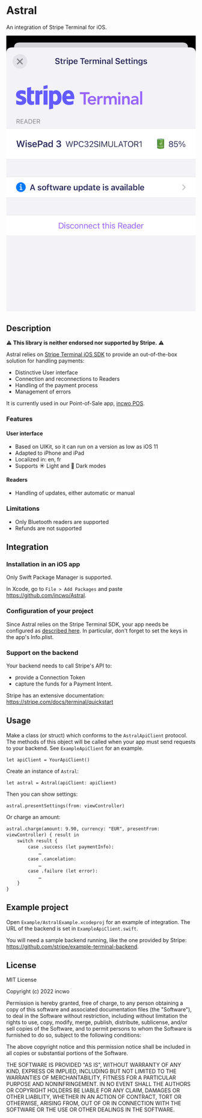 # Astral

An integration of Stripe Terminal for iOS.

![AstralSettings](./docs/AstralSettings.png)



## Description

⚠️ **This library is neither endorsed nor supported by Stripe.** ⚠️

Astral relies on [Stripe Terminal iOS SDK](https://github.com/stripe/stripe-terminal-ios) to provide an out-of-the-box solution for handling payments:

- Distinctive User interface
- Connection and reconnections to Readers
- Handling of the payment process 
- Management of errors

It is currently used in our Point-of-Sale app, [incwo POS](https://go.incwo.com/fonctionnalite-caisse-connectee/).

### Features

#### User interface

- Based on UIKit, so it can run on a version as low as iOS 11
- Adapted to iPhone and iPad
- Localized in: en, fr
- Supports ☀️ Light and 🌙 Dark modes

#### Readers

- Handling of updates, either automatic or manual

### Limitations

- Only Bluetooth readers are supported
- Refunds are not supported

## Integration

### Installation in an iOS app

Only Swift Package Manager is supported. 

In Xcode, go to `File > Add Packages` and paste https://github.com/incwo/Astral.

### Configuration of your project

Since Astral relies on the Stripe Terminal SDK, your app needs be configured as [described here](https://stripe.com/docs/terminal/payments/setup-sdk?terminal-sdk-platform=ios#configure). In particular, don't forget to set the keys in the app's Info.plist.


### Support on the backend

Your backend needs to call Stripe's API to:

- provide a Connection Token
- capture the funds for a Payment Intent.

Stripe has an extensive documentation:
https://stripe.com/docs/terminal/quickstart

## Usage

Make a class (or struct) which conforms to the `AstralApiClient` protocol. The methods of this object will be called when your app must send requests to your backend. See `ExampleApiClient` for an example.

    let apiClient = YourApiClient()

Create an instance of `Astral`:

    let astral = Astral(apiClient: apiClient)

Then you can show settings:

    astral.presentSettings(from: viewController)

Or charge an amount:

    astral.charge(amount: 9.90, currency: "EUR", presentFrom: viewController) { result in
        switch result {
            case .success (let paymentInfo):
                …
            case .cancelation:
                …
            case .failure (let error):
                …
        }
    }

## Example project

Open `Example/AstralExample.xcodeproj` for an example of integration. The URL of the backend is set in `ExampleApiClient.swift`.

You will need a sample backend running, like the one provided by Stripe: https://github.com/stripe/example-terminal-backend.

## License

MIT License

Copyright (c) 2022 incwo

Permission is hereby granted, free of charge, to any person obtaining a copy
of this software and associated documentation files (the "Software"), to deal
in the Software without restriction, including without limitation the rights
to use, copy, modify, merge, publish, distribute, sublicense, and/or sell
copies of the Software, and to permit persons to whom the Software is
furnished to do so, subject to the following conditions:

The above copyright notice and this permission notice shall be included in all
copies or substantial portions of the Software.

THE SOFTWARE IS PROVIDED "AS IS", WITHOUT WARRANTY OF ANY KIND, EXPRESS OR
IMPLIED, INCLUDING BUT NOT LIMITED TO THE WARRANTIES OF MERCHANTABILITY,
FITNESS FOR A PARTICULAR PURPOSE AND NONINFRINGEMENT. IN NO EVENT SHALL THE
AUTHORS OR COPYRIGHT HOLDERS BE LIABLE FOR ANY CLAIM, DAMAGES OR OTHER
LIABILITY, WHETHER IN AN ACTION OF CONTRACT, TORT OR OTHERWISE, ARISING FROM,
OUT OF OR IN CONNECTION WITH THE SOFTWARE OR THE USE OR OTHER DEALINGS IN THE
SOFTWARE.
